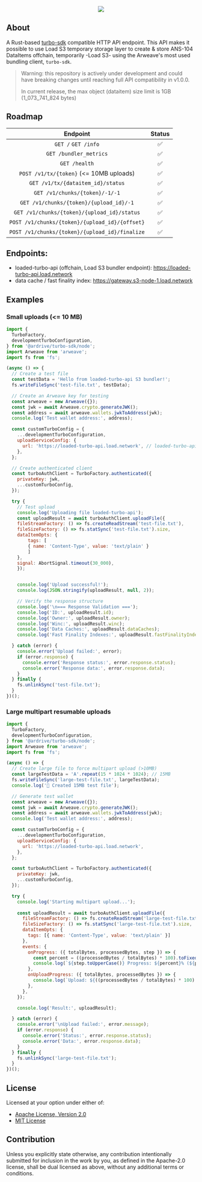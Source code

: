 <p align="center">
  <a href="https://load.network">
    <img src="https://gateway.load.rs/bundle/0x83cf4417880af0d2df56ce04ecfc108ea4ee940e8fb81400e31ab81571e28d21/0">
  </a>
</p>

## About
A Rust-based [turbo-sdk](https://github.com/ardriveapp/turbo-sdk) compatible HTTP API endpoint. This API makes it possible to use Load S3 temporary storage layer to create & store ANS-104 DataItems offchain, temporarily -Load S3- using the Arweave's most used bundling client, `turbo-sdk`.

> Warning: this repository is actively under development and could have breaking changes until reaching full API compatibility in v1.0.0.
>
> In current release, the max object (dataitem) size limit is 1GB (1_073_741_824 bytes)


## Roadmap

| Endpoint  | Status |
| :-------------: |:-------------:|
| `GET /` `GET /info`| ✅ |
| `GET /bundler_metrics` | ✅ |
| `GET /health`| ✅ |
| `POST /v1/tx/{token}` (<= 10MB uploads)     | ✅     |
| `GET /v1/tx/{dataitem_id}/status` | ✅  |
| `GET /v1/chunks/{token}/-1/-1`      | ✅     |
| `GET /v1/chunks/{token}/{upload_id}/-1`      | ✅   |
| `GET /v1/chunks/{token}/{upload_id}/status`      | ✅    |
| `POST /v1/chunks/{token}/{upload_id}/{offset}`      | ✅    |
| `POST /v1/chunks/{token}/{upload_id}/finalize` | ✅ |

## Endpoints:

- loaded-turbo-api (offchain, Load S3 bundler endpoint): https://loaded-turbo-api.load.network
- data cache / fast finality index: https://gateway.s3-node-1.load.network

## Examples

### Small uploads (<= 10 MB)

```js
import {
  TurboFactory,
  developmentTurboConfiguration,
} from '@ardrive/turbo-sdk/node';
import Arweave from 'arweave';
import fs from 'fs';

(async () => {
  // Create a test file
  const testData = 'Hello from loaded-turbo-api S3 bundler!';
  fs.writeFileSync('test-file.txt', testData);

  // Create an Arweave key for testing
  const arweave = new Arweave({});
  const jwk = await Arweave.crypto.generateJWK();
  const address = await arweave.wallets.jwkToAddress(jwk);
  console.log('Test wallet address:', address);

  const customTurboConfig = {
    ...developmentTurboConfiguration,
    uploadServiceConfig: {
      url: 'https://loaded-turbo-api.load.network', // loaded-turbo-api endpoint
    },
  };

  // Create authenticated client
  const turboAuthClient = TurboFactory.authenticated({
    privateKey: jwk,
    ...customTurboConfig,
  });

  try {
    // Test upload
    console.log('Uploading file loaded-turbo-api');
    const uploadResult = await turboAuthClient.uploadFile({
    fileStreamFactory: () => fs.createReadStream('test-file.txt'),
    fileSizeFactory: () => fs.statSync('test-file.txt').size,
    dataItemOpts: {
        tags: [
        { name: 'Content-Type', value: 'text/plain' }
        ]
    },
    signal: AbortSignal.timeout(30_000),
    });


    console.log('Upload successful!');
    console.log(JSON.stringify(uploadResult, null, 2));

    // Verify the response structure
    console.log('\n=== Response Validation ===');
    console.log('ID:', uploadResult.id);
    console.log('Owner:', uploadResult.owner);
    console.log('Winc:', uploadResult.winc);
    console.log('Data Caches:', uploadResult.dataCaches);
    console.log('Fast Finality Indexes:', uploadResult.fastFinalityIndexes);

  } catch (error) {
    console.error('Upload failed:', error);
    if (error.response) {
      console.error('Response status:', error.response.status);
      console.error('Response data:', error.response.data);
    }
  } finally {
    fs.unlinkSync('test-file.txt');
  }
})();
```

### Large multipart resumable uploads

```js
import {
  TurboFactory,
  developmentTurboConfiguration,
} from '@ardrive/turbo-sdk/node';
import Arweave from 'arweave';
import fs from 'fs';

(async () => {
  // Create large file to force multipart upload (>10MB)
  const largeTestData = 'A'.repeat(15 * 1024 * 1024); // 15MB
  fs.writeFileSync('large-test-file.txt', largeTestData);
  console.log('📄 Created 15MB test file');

  // Generate test wallet
  const arweave = new Arweave({});
  const jwk = await Arweave.crypto.generateJWK();
  const address = await arweave.wallets.jwkToAddress(jwk);
  console.log('Test wallet address:', address);

  const customTurboConfig = {
    ...developmentTurboConfiguration,
    uploadServiceConfig: {
      url: 'https://loaded-turbo-api.load.network',
    },
  };

  const turboAuthClient = TurboFactory.authenticated({
    privateKey: jwk,
    ...customTurboConfig,
  });

  try {
    console.log('Starting multipart upload...');
    
    const uploadResult = await turboAuthClient.uploadFile({
      fileStreamFactory: () => fs.createReadStream('large-test-file.txt'),
      fileSizeFactory: () => fs.statSync('large-test-file.txt').size,
      dataItemOpts: {
        tags: [{ name: 'Content-Type', value: 'text/plain' }]
      },
      events: {
        onProgress: ({ totalBytes, processedBytes, step }) => {
          const percent = ((processedBytes / totalBytes) * 100).toFixed(1);
          console.log(`${step.toUpperCase()} Progress: ${percent}% (${processedBytes}/${totalBytes})`);
        },
        onUploadProgress: ({ totalBytes, processedBytes }) => {
          console.log(`Upload: ${((processedBytes / totalBytes) * 100).toFixed(1)}%`);
        },
      },
    });

    console.log('Result:', uploadResult);

  } catch (error) {
    console.error('\nUpload failed:', error.message);
    if (error.response) {
      console.error('Status:', error.response.status);
      console.error('Data:', error.response.data);
    }
  } finally {
    fs.unlinkSync('large-test-file.txt');
  }
})();

```

## License

Licensed at your option under either of:
 * [Apache License, Version 2.0](LICENSE-APACHE)
 * [MIT License](LICENSE-MIT)

## Contribution

Unless you explicitly state otherwise, any contribution intentionally submitted
for inclusion in the work by you, as defined in the Apache-2.0 license, shall be
dual licensed as above, without any additional terms or conditions.